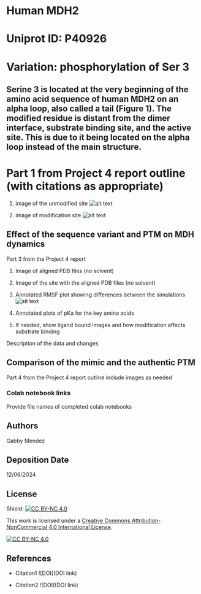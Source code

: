 # Human MDH2
# Uniprot ID: P40926
# Variation: phosphorylation of Ser 3


## Serine 3 is located at the very beginning of the amino acid sequence of human MDH2 on an alpha loop, also called a tail (Figure 1). The modified residue is distant from the dimer interface, substrate binding site, and the active site. This is due to it being located on the alpha loop instead of the main structure.

# Part 1 from Project 4 report outline (with citations as appropriate)

1. image of the unmodified site
![alt text](images/unmodified_ser3.png)

2. image of modification site
![alt text](images/XXX.png)


## Effect of the sequence variant and PTM on MDH dynamics

Part 3 from the Project 4 report

1. Image of aligned PDB files (no solvent)

2. Image of the site with the aligned PDB files (no solvent)

3. Annotated RMSF plot showing differences between the simulations
![alt text](images/XXX.png)

4. Annotated plots of pKa for the key amino acids

5. If needed, show ligand bound images and how modification affects substrate binding

Description of the data and changes


## Comparison of the mimic and the authentic PTM

Part 4 from the Project 4 report outline
include images as needed


### Colab notebook links

Provide file names of completed colab notebooks



## Authors

Gabby Mendez

## Deposition Date
12/06/2024
## License

Shield: [![CC BY-NC 4.0][cc-by-nc-shield]][cc-by-nc]

This work is licensed under a
[Creative Commons Attribution-NonCommercial 4.0 International License][cc-by-nc].

[![CC BY-NC 4.0][cc-by-nc-image]][cc-by-nc]

[cc-by-nc]: https://creativecommons.org/licenses/by-nc/4.0/
[cc-by-nc-image]: https://licensebuttons.net/l/by-nc/4.0/88x31.png
[cc-by-nc-shield]: https://img.shields.io/badge/License-CC%20BY--NC%204.0-lightgrey.svg


## References

* Citation1 ![DOI](DOI link)

* Citation2 ![DOI](DOI link)
